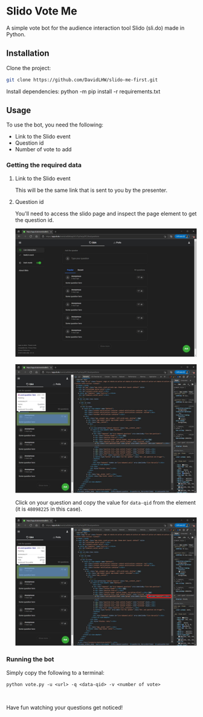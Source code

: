 # Slido Vote Me

A simple vote bot for the audience interaction tool Slido (sli.do) made in Python.

## Installation

Clone the project:
```bash
git clone https://github.com/DavidLHW/slido-me-first.git
```

Install dependencies:
    python -m pip install -r requirements.txt

## Usage
To use the bot, you need the following:
*   Link to the Slido event
*   Question id
*   Number of vote to add

### Getting the required data
1.  Link to the Slido event

    This will be the same link that is sent to you by the presenter.

2.  Question id

    You'll need to access the slido page and inspect the page element to get the question id.
    
    ![cursor hovering on question](./assets/event_page.jpg?raw=true)  
    <br>
    ![cursor hovering on question](./assets/inspect_element_on_page.jpg?raw=true)

    Click on your question and copy the value for `data-qid` from the element (it is `48098225` in this case).

    ![copy data-qid value](./assets/copy_data-qid.jpg?raw=true)

### Running the bot

Simply copy the following to a terminal:

```
python vote.py -u <url> -q <data-qid> -v <number of vote>
```

<br>

Have fun watching your questions get noticed!